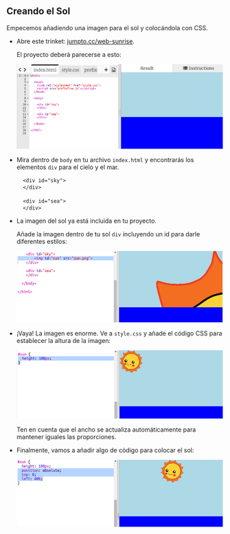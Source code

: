 ## Creando el Sol

Empecemos añadiendo una imagen para el sol y colocándola con CSS.

+ Abre este trinket: <a href="http://jumpto.cc/web-sunrise" target="_blank">jumpto.cc/web-sunrise</a>.
    
    El proyecto deberá parecerse a esto:
    
    ![captura de pantalla](images/sunrise-starter.png)

+ Mira dentro de `body` en tu archivo `index.html` y encontrarás los elementos `div` para el cielo y el mar.
    
        <div id="sky">
        </div>
        
        <div id="sea">
        </div>
        

+ La imagen del sol ya está incluida en tu proyecto.
    
    Añade la imagen dentro de tu sol `div` incluyendo un id para darle diferentes estilos:
    
    ![captura de pantalla](images/sunrise-sun-image.png)

+ ¡Vaya! La imagen es enorme. Ve a `style.css` y añade el código CSS para establecer la altura de la imagen:
    
    ![captura de pantalla](images/sunrise-sun-height.png)
    
    Ten en cuenta que el ancho se actualiza automáticamente para mantener iguales las proporciones.

+ Finalmente, vamos a añadir algo de código para colocar el sol:
    
    ![captura de pantalla](images/sunrise-sun-position.png)